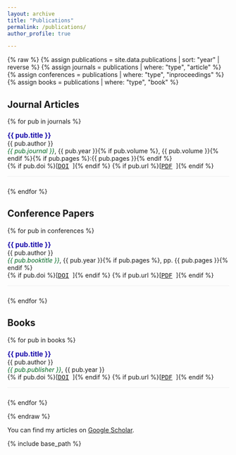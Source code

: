 ```yaml
---
layout: archive
title: "Publications"
permalink: /publications/
author_profile: true

---
```


{% raw %}
{% assign publications = site.data.publications | sort: "year" | reverse %}
{% assign journals = publications | where: "type", "article" %}
{% assign conferences = publications | where: "type", "inproceedings" %}
{% assign books = publications | where: "type", "book" %}

## Journal Articles
{% for pub in journals %}
<div class="publication">
  <strong>{{ pub.title }}</strong><br>
  {{ pub.author }}<br>
  <em>{{ pub.journal }}</em>, {{ pub.year }}{% if pub.volume %}, {{ pub.volume }}{% endif %}{% if pub.pages %}:{{ pub.pages }}{% endif %}<br>
  {% if pub.doi %}[<a href="https://doi.org/{{ pub.doi }}" target="_blank">DOI</a>]{% endif %}
  {% if pub.url %}[<a href="{{ pub.url }}" target="_blank">PDF</a>]{% endif %}
</div>
{% endfor %}

## Conference Papers
{% for pub in conferences %}
<div class="publication">
  <strong>{{ pub.title }}</strong><br>
  {{ pub.author }}<br>
  <em>{{ pub.booktitle }}</em>, {{ pub.year }}{% if pub.pages %}, pp. {{ pub.pages }}{% endif %}<br>
  {% if pub.doi %}[<a href="https://doi.org/{{ pub.doi }}" target="_blank">DOI</a>]{% endif %}
  {% if pub.url %}[<a href="{{ pub.url }}" target="_blank">PDF</a>]{% endif %}
</div>
{% endfor %}

## Books
{% for pub in books %}
<div class="publication">
  <strong>{{ pub.title }}</strong><br>
  {{ pub.author }}<br>
  <em>{{ pub.publisher }}</em>, {{ pub.year }}<br>
  {% if pub.doi %}[<a href="https://doi.org/{{ pub.doi }}" target="_blank">DOI</a>]{% endif %}
  {% if pub.url %}[<a href="{{ pub.url }}" target="_blank">PDF</a>]{% endif %}
</div>
{% endfor %}

<style>
.publication {
  margin-bottom: 25px;
  padding-bottom: 15px;
  border-bottom: 1px solid #eee;
}
.publication strong {
  font-size: 1.1em;
  color: #1a0dab;
}
.publication em {
  color: #006621;
}
.publication a {
  margin-right: 8px;
  font-family: monospace;
}
</style>
{% endraw %}





  You can find my articles on [Google Scholar](https://scholar.google.com/citations?user=IgJsqoIAAAAJ&hl=en&authuser=1).

  
{% include base_path %}

